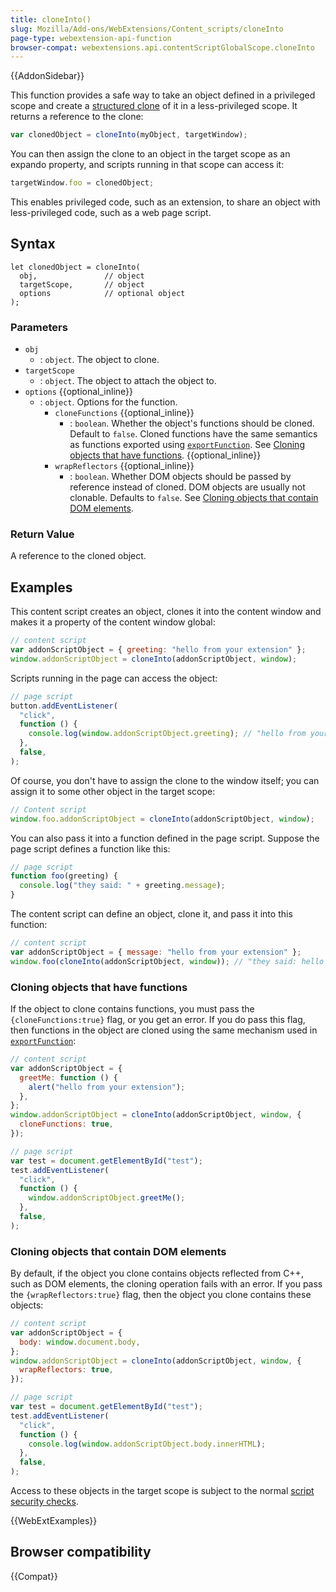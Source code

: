 ```yaml
---
title: cloneInto()
slug: Mozilla/Add-ons/WebExtensions/Content_scripts/cloneInto
page-type: webextension-api-function
browser-compat: webextensions.api.contentScriptGlobalScope.cloneInto
---
```


{{AddonSidebar}}

This function provides a safe way to take an object defined in a privileged scope and create a [structured clone](/en-US/docs/Web/API/Web_Workers_API/Structured_clone_algorithm) of it in a less-privileged scope. It returns a reference to the clone:

```js
var clonedObject = cloneInto(myObject, targetWindow);
```

You can then assign the clone to an object in the target scope as an expando property, and scripts running in that scope can access it:

```js
targetWindow.foo = clonedObject;
```

This enables privileged code, such as an extension, to share an object with less-privileged code, such as a web page script.

## Syntax

```js-nolint
let clonedObject = cloneInto(
  obj,               // object
  targetScope,       // object
  options            // optional object
);
```

### Parameters

- `obj`
  - : `object`. The object to clone.
- `targetScope`
  - : `object`. The object to attach the object to.
- `options` {{optional_inline}}
  - : `object`. Options for the function.
    - `cloneFunctions` {{optional_inline}}
      - : `boolean`. Whether the object's functions should be cloned. Default to `false`. Cloned functions have the same semantics as functions exported using [`exportFunction`](/en-US/docs/Mozilla/Add-ons/WebExtensions/Content_scripts/exportFunction). See [Cloning objects that have functions](#cloning_objects_that_have_functions). {{optional_inline}}
    - `wrapReflectors` {{optional_inline}}
      - : `boolean`. Whether DOM objects should be passed by reference instead of cloned. DOM objects are usually not clonable. Defaults to `false`. See [Cloning objects that contain DOM elements](#cloning_objects_that_contain_dom_elements).

### Return Value

A reference to the cloned object.

## Examples

This content script creates an object, clones it into the content window and makes it a property of the content window global:

```js
// content script
var addonScriptObject = { greeting: "hello from your extension" };
window.addonScriptObject = cloneInto(addonScriptObject, window);
```

Scripts running in the page can access the object:

```js
// page script
button.addEventListener(
  "click",
  function () {
    console.log(window.addonScriptObject.greeting); // "hello from your extension"
  },
  false,
);
```

Of course, you don't have to assign the clone to the window itself; you can assign it to some other object in the target scope:

```js
// Content script
window.foo.addonScriptObject = cloneInto(addonScriptObject, window);
```

You can also pass it into a function defined in the page script. Suppose the page script defines a function like this:

```js
// page script
function foo(greeting) {
  console.log("they said: " + greeting.message);
}
```

The content script can define an object, clone it, and pass it into this function:

```js
// content script
var addonScriptObject = { message: "hello from your extension" };
window.foo(cloneInto(addonScriptObject, window)); // "they said: hello from your extension"
```

### Cloning objects that have functions

If the object to clone contains functions, you must pass the `{cloneFunctions:true}` flag, or you get an error. If you do pass this flag, then functions in the object are cloned using the same mechanism used in [`exportFunction`](/en-US/docs/Mozilla/Add-ons/WebExtensions/Content_scripts/exportFunction):

```js
// content script
var addonScriptObject = {
  greetMe: function () {
    alert("hello from your extension");
  },
};
window.addonScriptObject = cloneInto(addonScriptObject, window, {
  cloneFunctions: true,
});
```

```js
// page script
var test = document.getElementById("test");
test.addEventListener(
  "click",
  function () {
    window.addonScriptObject.greetMe();
  },
  false,
);
```

### Cloning objects that contain DOM elements

By default, if the object you clone contains objects reflected from C++, such as DOM elements, the cloning operation fails with an error. If you pass the `{wrapReflectors:true}` flag, then the object you clone contains these objects:

```js
// content script
var addonScriptObject = {
  body: window.document.body,
};
window.addonScriptObject = cloneInto(addonScriptObject, window, {
  wrapReflectors: true,
});
```

```js
// page script
var test = document.getElementById("test");
test.addEventListener(
  "click",
  function () {
    console.log(window.addonScriptObject.body.innerHTML);
  },
  false,
);
```

Access to these objects in the target scope is subject to the normal [script security checks](https://firefox-source-docs.mozilla.org/dom/scriptSecurity/index.html).

{{WebExtExamples}}

## Browser compatibility

{{Compat}}
